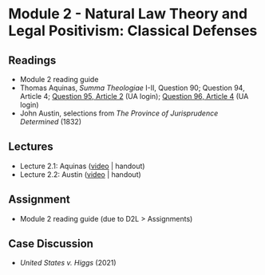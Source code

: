 # Module 2 - Natural Law Theory and Legal Positivism: Classical Defenses

## Readings

- Module 2 reading guide
- Thomas Aquinas, *Summa Theologiae* I-II, Question 90; Question 94, Article 4; [Question 95, Article 2](http://library.nlx.com.ezproxy4.library.arizona.edu/xtf/view?docId=aquinas/aquinas.02.xml;chunk.id=id292547;toc.depth=1;toc.id=id1287657;brand=default) (UA login); [Question 96, Article 4](http://library.nlx.com.ezproxy4.library.arizona.edu/xtf/view?docId=aquinas/aquinas.02.xml;chunk.id=id293504;toc.depth=1;toc.id=id1287657;brand=default) (UA login)
- John Austin, selections from *The Province of Jurisprudence Determined* (1832)

## Lectures

- Lecture 2.1: Aquinas ([video](https://youtu.be/RQVr0MH-UkU) \| handout)
- Lecture 2.2: Austin ([video](https://youtu.be/tnZG4amlQ1Q) \| handout)

## Assignment

- Module 2 reading guide (due to D2L > Assignments)

## Case Discussion

- *United States v. Higgs* (2021)